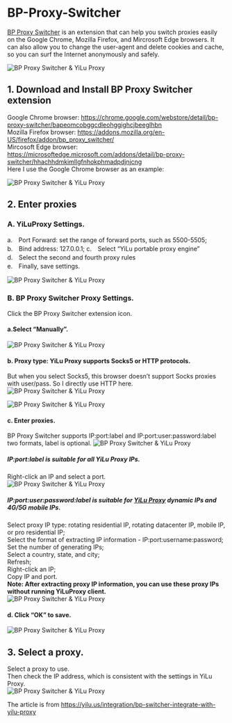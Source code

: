 # BP-Proxy-Switcher #
[BP Proxy Switcher](https://yilu.us/integration/bp-switcher-integrate-with-yilu-proxy) is an extension that can help you switch proxies easily on the Google Chrome, Mozilla Firefox, and Mircrosoft Edge browsers. It can also allow you to change the user-agent and delete cookies and cache, so you can surf the Internet anonymously and safely.

![BP Proxy Switcher & YiLu Proxy](https://api.yilu.us/wp-content/uploads/2023/03/bp-proxy-yilu-proxy-1.png "BP Proxy Switcher & YiLu Proxy")

## 1. Download and Install BP Proxy Switcher extension ##
Google Chrome browser: https://chrome.google.com/webstore/detail/bp-proxy-switcher/bapeomcobggcdleohggighcjbeeglhbn  
Mozilla Firefox browser: https://addons.mozilla.org/en-US/firefox/addon/bp_proxy_switcher/  
Mircosoft Edge browser: https://microsoftedge.microsoft.com/addons/detail/bp-proxy-switcher/hhachhdmkimllgfnhokphmadpdjnjcng  
Here I use the Google Chrome browser as an example:

![BP Proxy Switcher & YiLu Proxy](https://www.yiluproxy.org/wp-content/uploads/2023/03/bp-proxy-extension-in-google-chrome-2.png "BP Proxy Switcher & YiLu Proxy")

## 2. Enter proxies ##
### A. YiLuProxy Settings. ###
a.　Port Forward: set the range of forward ports, such as 5500-5505;  
b.　Bind address: 127.0.0.1; 
c.　Select “YiLu portable proxy engine”  
d.　Select the second and fourth proxy rules  
e.　Finally, save settings.  

![BP Proxy Switcher & YiLu Proxy](https://www.yiluproxy.org/wp-content/uploads/2023/03/bp-proxy-setting-3.png "BP Proxy Switcher & YiLu Proxy")

### B. BP Proxy Switcher Proxy Settings. ###
Click the BP Proxy Switcher extension icon.  
#### a.Select “Manually”. ####
![BP Proxy Switcher & YiLu Proxy](https://www.yiluproxy.org/wp-content/uploads/2023/03/bp-proxy-switcher-proxy-setting-mannually-4.png "BP Proxy Switcher & YiLu Proxy")  

#### b. Proxy type: YiLu Proxy supports Socks5 or HTTP protocols. ####
But when you select Socks5, this browser doesn’t support Socks proxies with user/pass. So I directly use HTTP here.  
![BP Proxy Switcher & YiLu Proxy](https://www.yiluproxy.org/wp-content/uploads/2023/03/bp-proxy-switcher-proxy-HTTP-proxy-type-selection-5.png "BP Proxy Switcher & YiLu Proxy")

![BP Proxy Switcher & YiLu Proxy](https://www.yiluproxy.org/wp-content/uploads/2023/03/bp-proxy-switcher-proxy-HTTP-proxy-type-selection-6.png "BP Proxy Switcher & YiLu Proxy")

#### c. Enter proxies. ####
BP Proxy Switcher supports IP:port:label and IP:port:user:password:label two formats, label is optional.
![BP Proxy Switcher & YiLu Proxy](https://www.yiluproxy.org/wp-content/uploads/2023/03/bp-proxy-switcher-proxy-setting-ip-port-password-7.png "BP Proxy Switcher & YiLu Proxy")

##### IP:port:label is suitable for all YiLu Proxy IPs. #####
Right-click an IP and select a port.  
![BP Proxy Switcher & YiLu Proxy](https://www.yiluproxy.org/wp-content/uploads/2023/03/bp-proxy-switcher-yilu-port-forwarding-8.png "BP Proxy Switcher & YiLu Proxy")

##### IP:port:user:password:label is suitable for [YiLu Proxy](https://yilu.us) dynamic IPs and 4G/5G mobile IPs. #####
Select proxy IP type: rotating residential IP, rotating datacenter IP, mobile IP, or pro residential IP;  
Select the format of extracting IP information - IP:port:username:password;  
Set the number of generating IPs;  
Select a country, state, and city;  
Refresh;  
Right-click an IP;  
Copy IP and port.  
**Note: After extracting proxy IP information, you can use these proxy IPs without running YiLuProxy client.**  
![BP Proxy Switcher & YiLu Proxy](https://www.yiluproxy.org/wp-content/uploads/2023/03/bp-proxy-switcher-yilu-copy-ip-port-9.png "BP Proxy Switcher & YiLu Proxy")

#### d. Click “OK” to save. ####
![BP Proxy Switcher & YiLu Proxy](https://www.yiluproxy.org/wp-content/uploads/2023/03/bp-proxy-switcher-save-proxy-infor-10.png "BP Proxy Switcher & YiLu Proxy")

## 3. Select a proxy. ##
Select a proxy to use.  
Then check the IP address, which is consistent with the settings in YiLu Proxy.  
![BP Proxy Switcher & YiLu Proxy](https://www.yiluproxy.org/wp-content/uploads/2023/03/bp-proxy-switcher-select-proxy-use-11.png "BP Proxy Switcher & YiLu Proxy")

The article is from https://yilu.us/integration/bp-switcher-integrate-with-yilu-proxy

